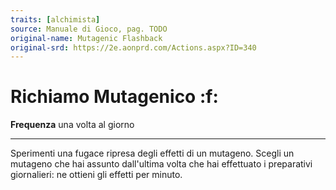 ```yaml
---
traits: [alchimista]
source: Manuale di Gioco, pag. TODO
original-name: Mutagenic Flashback
original-srd: https://2e.aonprd.com/Actions.aspx?ID=340
---
```


# Richiamo Mutagenico :f:

**Frequenza** una volta al giorno

---

Sperimenti una fugace ripresa degli effetti di un mutageno. Scegli un mutageno
che hai assunto dall'ultima volta che hai effettuato i preparativi giornalieri:
ne ottieni gli effetti per minuto.
